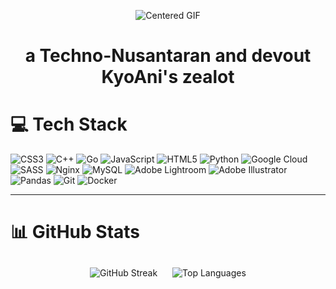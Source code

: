 <p align="center">
    <img src="https://i.giphy.com/media/v1.Y2lkPTc5MGI3NjExM2FocmwwMmpna2w2YzFwMXZrOGhzejByNDZ6ZHIycnowa296Y285aCZlcD12MV9pbnRlcm5hbF9naWZfYnlfaWQmY3Q9Zw/26vaTNUAnJOP1xalq/giphy.gif" alt="Centered GIF">
</p>

<h1 align="center" style="border-bottom: none;">a Techno-Nusantaran and devout KyoAni's zealot

# 💻 Tech Stack
![CSS3](https://img.shields.io/badge/css3-%231572B6.svg?style=for-the-badge&logo=css3&logoColor=white) ![C++](https://img.shields.io/badge/c++-%2300599C.svg?style=for-the-badge&logo=c%2B%2B&logoColor=white) ![Go](https://img.shields.io/badge/go-%2300ADD8.svg?style=for-the-badge&logo=go&logoColor=white) ![JavaScript](https://img.shields.io/badge/javascript-%23323330.svg?style=for-the-badge&logo=javascript&logoColor=%23F7DF1E) ![HTML5](https://img.shields.io/badge/html5-%23E34F26.svg?style=for-the-badge&logo=html5&logoColor=white) ![Python](https://img.shields.io/badge/python-3670A0?style=for-the-badge&logo=python&logoColor=ffdd54) ![Google Cloud](https://img.shields.io/badge/GoogleCloud-%234285F4.svg?style=for-the-badge&logo=google-cloud&logoColor=white) ![SASS](https://img.shields.io/badge/SASS-hotpink.svg?style=for-the-badge&logo=SASS&logoColor=white) ![Nginx](https://img.shields.io/badge/nginx-%23009639.svg?style=for-the-badge&logo=nginx&logoColor=white) ![MySQL](https://img.shields.io/badge/mysql-4479A1.svg?style=for-the-badge&logo=mysql&logoColor=white) ![Adobe Lightroom](https://img.shields.io/badge/Adobe%20Lightroom-31A8FF.svg?style=for-the-badge&logo=Adobe%20Lightroom&logoColor=white) ![Adobe Illustrator](https://img.shields.io/badge/adobe%20illustrator-%23FF9A00.svg?style=for-the-badge&logo=adobe%20illustrator&logoColor=white) ![Pandas](https://img.shields.io/badge/pandas-%23150458.svg?style=for-the-badge&logo=pandas&logoColor=white) ![Git](https://img.shields.io/badge/git-%23F05033.svg?style=for-the-badge&logo=git&logoColor=white) ![Docker](https://img.shields.io/badge/docker-%230db7ed.svg?style=for-the-badge&logo=docker&logoColor=white)

---

# 📊 GitHub Stats
<div align="center">
<img src="https://github-readme-streak-stats.herokuapp.com/?user=firwestwood&theme=transparent&hide_border=true" alt="GitHub Streak" style="margin: 10px;"/>
<img src="https://github-readme-stats.vercel.app/api/top-langs/?username=firwestwood&theme=transparent&hide_border=true&include_all_commits=false&count_private=false&layout=compact"alt="Top Languages" style="margin: 10px;"/>
</div>
